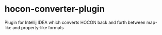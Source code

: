 # hocon-converter-plugin
Plugin for Intellij IDEA which converts HOCON back and forth between map-like and property-like formats
